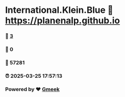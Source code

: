 # International.Klein.Blue :link: https://planenalp.github.io 
### :page_facing_up: [3](https://planenalp.github.io/tag.html) 
### :speech_balloon: 0 
### :hibiscus: 57281 
### :alarm_clock: 2025-03-25 17:57:13 
### Powered by :heart: [Gmeek](https://github.com/Meekdai/Gmeek)
